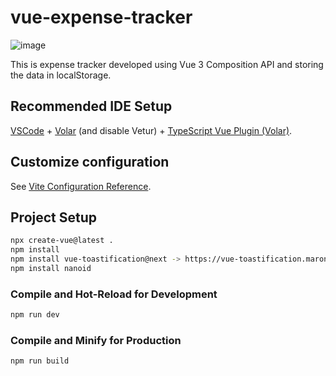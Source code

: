 # vue-expense-tracker


![image](https://github.com/antimanio/vue-expense-tracker/assets/146827749/fcd2fedf-d3b6-42ae-93c7-6f344bbbcab9)

This is expense tracker developed using Vue 3 Composition API and storing the data in localStorage.  

## Recommended IDE Setup

[VSCode](https://code.visualstudio.com/) + [Volar](https://marketplace.visualstudio.com/items?itemName=Vue.volar) (and disable Vetur) + [TypeScript Vue Plugin (Volar)](https://marketplace.visualstudio.com/items?itemName=Vue.vscode-typescript-vue-plugin).

## Customize configuration

See [Vite Configuration Reference](https://vitejs.dev/config/).

## Project Setup

```sh
npx create-vue@latest . 
npm install
npm install vue-toastification@next -> https://vue-toastification.maronato.dev/
npm install nanoid 
```

### Compile and Hot-Reload for Development

```sh
npm run dev
```

### Compile and Minify for Production

```sh
npm run build
```
